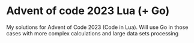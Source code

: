 # Advent of code 2023 Lua (+ Go)

My solutions for Advent of Code 2023 (Code in Lua). Will use Go in those cases with more complex calculations and large data sets processing


